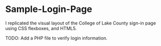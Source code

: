 # Sample-Login-Page
I replicated the visual layout of the College of Lake County sign-in page using CSS flexboxes, and HTML5.  

TODO: Add a PHP file to verify login information.  

